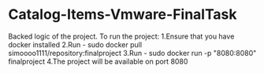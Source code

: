 # Catalog-Items-Vmware-FinalTask
Backed logic of the project. To run the project:
1.Ensure that you have docker installed
2.Run - sudo docker pull simoooo1111/repository:finalproject
3.Run - sudo docker run -p "8080:8080" finalproject
4.The project will be available on port 8080
